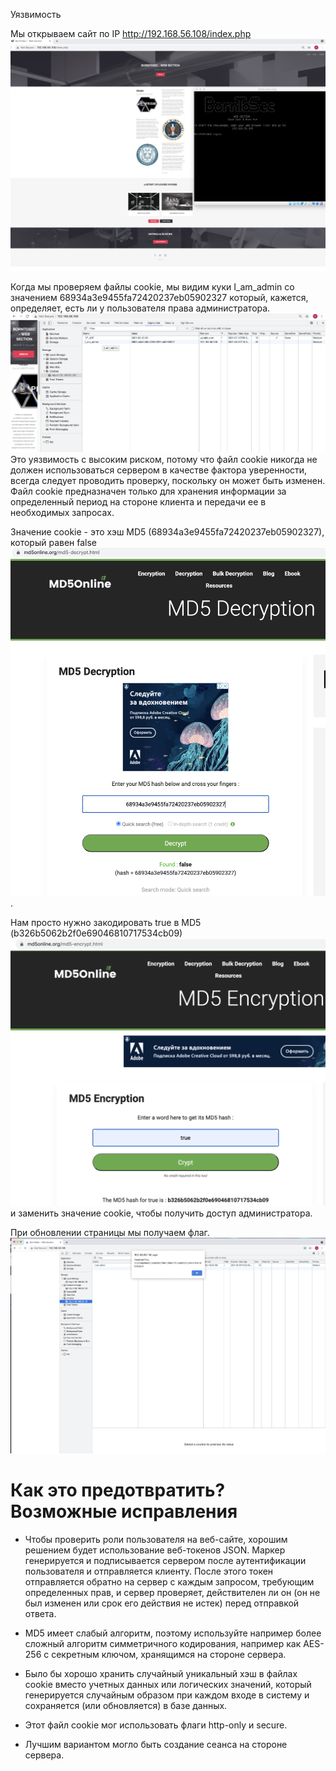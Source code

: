 Уязвимость

Мы открываем сайт по IP http://192.168.56.108/index.php
![BORNTOSEC](BORNTOSEC.png) 

Когда мы проверяем файлы cookie, мы видим куки I_am_admin со значением 68934a3e9455fa72420237eb05902327 который, кажется, определяет, есть ли у пользователя права администратора.
![false_value](false_value.png) 
Это уязвимость с высоким риском, потому что файл cookie никогда не должен использоваться сервером в качестве фактора уверенности, 
всегда следует проводить проверку, поскольку он может быть изменен. Файл cookie предназначен только для хранения информации за определенный период на стороне клиента и передачи ее в необходимых запросах.

Значение cookie - это хэш MD5 (68934a3e9455fa72420237eb05902327), который равен false ![false](FALSE.png) .

Нам просто нужно закодировать true в MD5 (b326b5062b2f0e69046810717534cb09)
![true](TRUE.png) 
 и заменить значение cookie, чтобы получить доступ администратора.

При обновлении страницы мы получаем флаг.
![flag](get_flag.png) 

# Как это предотвратить? Возможные исправления

* Чтобы проверить роли пользователя на веб-сайте, хорошим решением будет использование веб-токенов JSON. Маркер генерируется и подписывается сервером после аутентификации пользователя и отправляется клиенту. После этого токен отправляется обратно на сервер с каждым запросом, требующим определенных прав, и сервер проверяет, действителен ли он (он не был изменен или срок его действия не истек) перед отправкой ответа.


* MD5 имеет слабый алгоритм, поэтому  используйте например более сложный алгоритм симметричного кодирования, например как AES-256 с секретным ключом, хранящимся на стороне сервера.

* Было бы хорошо хранить случайный уникальный хэш в файлах cookie вместо учетных данных или логических значений, который генерируется случайным образом при каждом входе в систему и сохраняется (или обновляется) в базе данных.

* Этот файл cookie мог использовать флаги http-only и secure.

* Лучшим вариантом могло быть создание сеанса на стороне сервера.